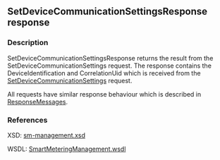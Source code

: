 ## SetDeviceCommunicationSettingsResponse response

### Description
SetDeviceCommunicationSettingsResponse returns the result from the SetDeviceCommunicationSettings request. The response contains the DeviceIdentification and CorrelationUid which is received from the [SetDeviceCommunicationSettings](SetDeviceCommunicationSettings.md) request.

All requests have similar response behaviour which is described in [ResponseMessages](./ResponseMessages.md).

### References

XSD: [sm-management.xsd](https://github.com/OSGP/Shared/blob/development/osgp-ws-smartmetering/src/main/resources/schemas/sm-management.xsd)

WSDL: [SmartMeteringManagement.wsdl](https://github.com/OSGP/Shared/blob/development/osgp-ws-smartmetering/src/main/resources/SmartMeteringManagement.wsdl)
